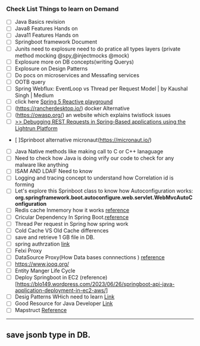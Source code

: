 ### Check List Things to learn on Demand
- [ ] Java Basics revision
- [ ] Java8 Features Hands on
- [ ] Java11 Features Hands on
- [ ] Springboot framework Document
- [ ] Junits need to explosure need to do pratice all types layers (private method mocking @spy,@injectmocks @mock)
- [ ] Explosure more on DB concepts(writing Querys)
- [ ] Explosure on Design Patterns
- [ ] Do pocs on microservices and Messafing services
- [ ] OOTB query
- [ ] Spring Webflux: EventLoop vs Thread per Request Model | by Kaushal Singh | Medium
- [ ] click here [Spring 5 Reactive playground](https://github.com/rajadileepkolli/spring-reactive-sample)
- [ ] (https://rancherdesktop.io/) docker Alternative
- [ ] (https://owasp.org/) an website which explains twistlock issues
- [ ] [>> Debugging REST Requests in Spring-Based applications using the Lightrun Platform](https://lightrun.com/debugging-rest-calls-in-spring-using-lightrun/?utm_source=baeldung&utm_medium=referral&utm_campaign=blurbs&utm_content=REST)
- [ ]Sprinboot alternative micronaut(https://micronaut.io/)
- [ ] Java Native methods like making call to C or C++ lanaguage
- [ ] Need to check how Java is doing vrify our code to check for any malware like anything
- [ ] ISAM AND LDAIF Need to know
- [ ] Logging and tracing concept to understand how Correlation id is forming 
- [ ] Let's explore this Sprinboot class to know how Autoconfiguration works: **org.springframework.boot.autoconfigure.web.servlet.WebMvcAutoConfiguration**
- [ ] Redis cache Inmemory how it works [reference](https://www.alibabacloud.com/tech-news/redis/2n7-does-redis-persist-data-on-restart#:~:text=Redis%20is%20designed%20to%20persist,and%20writing%20it%20to%20disk.)
- [ ] Cricular Dependency In Spring Boot.[reference](https://www.baeldung.com/circular-dependencies-in-spring)
- [ ] Thread Per request in Spring how spring work
- [ ] Cold Cache VS Old Cache differences
- [ ] save and retrieve 1 GB file in DB.
- [ ] spring authrzation [link](https://docs.spring.io/spring-authorization-server/docs/current/reference/html/how-to.html)
- [ ] Felxi Proxy
- [ ] DataSource Proxy(How Data bases connnections ) [reference](https://arnoldgalovics.com/spring-boot-datasource-proxy/)
- [ ] https://www.jooq.org/
- [ ] Entity Manger Life Cycle
- [ ] Deploy Springboot in EC2 (reference) [https://blo149.wordpress.com/2023/06/26/springboot-api-java-application-deployment-in-ec2-aws/]
- [ ] Desig Patterns WHich need to learn [Link](https://medium.com/gitconnected/23-design-patterns-99-of-java-developers-should-learn-45573e076b69)
- [ ] Good Resource for Java Developer [Link](https://medium.com/@aravind16101800/roadmap-to-becoming-a-java-developer-and-get-hired-2023-bbeb7fccdaae)
- [ ] Mapstruct [Reference](https://mapstruct.org/documentation/stable/reference/html/)
----------------
save jsonb type in DB.
-------------------

